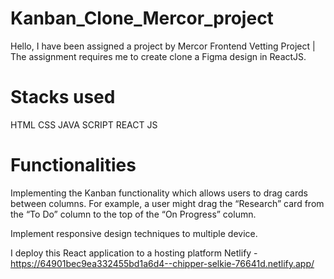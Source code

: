 # Kanban_Clone_Mercor_project
Hello, I have been assigned a project by Mercor Frontend Vetting Project |  The assignment requires me to create  clone a Figma design in ReactJS.

# Stacks used
  HTML
  CSS
  JAVA SCRIPT
  REACT JS

# Functionalities
Implementing the Kanban functionality which allows users to drag cards between columns. For example, a user might drag the “Research” card from the “To Do” column to the top of the “On Progress” column. 

Implement responsive design techniques to multiple device.

I deploy this  React application to a hosting platform  Netlify - https://64901bec9ea332455bd1a6d4--chipper-selkie-76641d.netlify.app/




